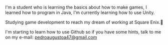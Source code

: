 I'm a student who is learning the basics about how to make games, I learned how to program in Java, I'm currently learning how to use Unity.

Studying game development to reach my dream of working at Square Enix.🤩

I'm starting to learn how to use Github so if you have some hints, talk to me on my e-mail: pedroaugustoa47@gmail.com
